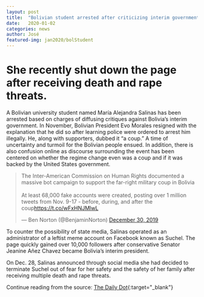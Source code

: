 ```yaml
---
layout: post
title:  "Bolivian student arrested after criticizing interim government on meme account"
date:   2020-01-02
categories: news
author: José
featured-img: jan2020/bolStudent
---
```

# She recently shut down the page after receiving death and rape threats.

A Bolivian university student named María Alejandra Salinas has been arrested based on charges of diffusing critiques against Bolivia’s interim government. In November, Bolivian President Evo Morales resigned with the explanation that he did so after learning police were ordered to arrest him illegally. He, along with supporters, dubbed it “a coup.” A time of uncertainty and turmoil for the Bolivian people ensued. In addition, there is also confusion online as discourse surrounding the event has been centered on whether the regime change even was a coup and if it was backed by the United States government.

<blockquote class="twitter-tweet tw-align-center"><p lang="en" dir="ltr">The Inter-American
Commission on Human Rights documented a massive bot campaign to support the
far-right military coup in Bolivia<br /><br />At least 68,000 fake accounts were
created, posting over 1 million tweets from Nov. 9-17 - before, during, and
after the coup<a href="https://t.co/wFxHNJMlwL">https://t.co/wFxHNJMlwL</a></p>&mdash; Ben Norton
(@BenjaminNorton) <a href="https://twitter.com/BenjaminNorton/status/1211438883071807488?ref_src=twsrc%5Etfw">December
30, 2019</a></blockquote>
<script async="" src="https://platform.twitter.com/widgets.js" charset="utf-8"></script>

To counter the possibility of state media, Salinas operated as an administrator of a leftist meme account on Facebook known as Suchel. The page quickly gained over 10,000 followers after conservative Senator Jeanine Añez Chavez became Bolivia’s interim president.

On Dec. 28, Salinas announced through social media she had decided to terminate Suchel out of fear for her safety and the safety of her family after receiving multiple death and rape threats.


Continue reading from the source: [The Daily Dot][the]{:target="_blank"}

[the]: https://www.dailydot.com/layer8/suchel-maria-alejandra-salinas-arrest-bolivia/

